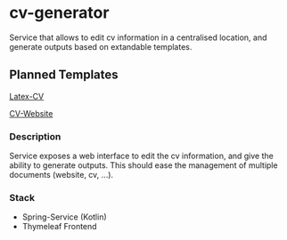 # cv-generator
Service that allows to edit cv information in a centralised location, and generate outputs based on extandable templates.

## Planned Templates
[Latex-CV](https://www.sharelatex.com/templates/cv-or-resume/moderncv-classic)

[CV-Website](https://github.com/RyanFitzgerald/devportfolio)

### Description
Service exposes a web interface to edit the cv information, and give the ability to generate outputs. This should ease the management of multiple documents (website, cv, ...).

### Stack
* Spring-Service (Kotlin)
* Thymeleaf Frontend
